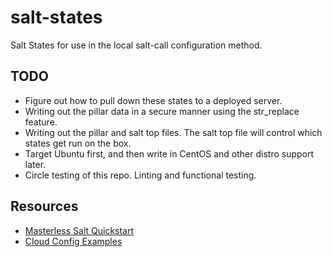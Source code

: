 # salt-states
Salt States for use in the local salt-call configuration method.

## TODO
 * Figure out how to pull down these states to a deployed server.
 * Writing out the pillar data in a secure manner using the str\_replace feature.
 * Writing out the pillar and salt top files. The salt top file will control which states get run on the box.
 * Target Ubuntu first, and then write in CentOS and other distro support later.
 * Circle testing of this repo. Linting and functional testing.

## Resources
 * [Masterless Salt Quickstart](http://docs.saltstack.com/en/latest/topics/tutorials/quickstart.html)
 * [Cloud Config Examples](http://cloudinit.readthedocs.org/en/latest/topics/examples.html)
